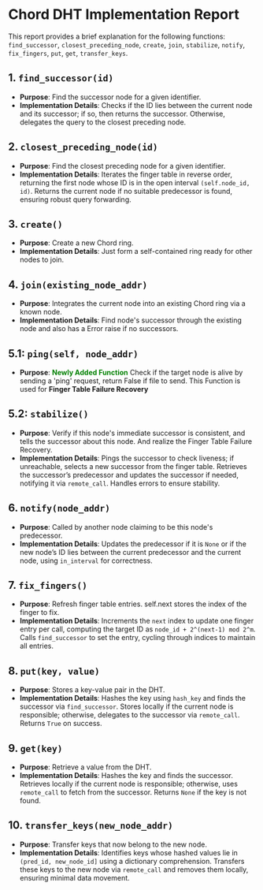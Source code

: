 # Chord DHT Implementation Report

This report provides a brief explanation for the following functions: `find_successor`, `closest_preceding_node`, `create`, `join`,
`stabilize`, `notify`, `fix_fingers`, `put`, `get`, `transfer_keys`.

## 1. `find_successor(id)`
- **Purpose**: Find the successor node for a given identifier.
- **Implementation Details**: Checks if the ID lies between the current node and its successor; if so, then returns the successor. Otherwise, delegates the query to the closest preceding node.

## 2. `closest_preceding_node(id)`
- **Purpose**: Find the closest preceding node for a given identifier.
- **Implementation Details**: Iterates the finger table in reverse order, returning the first node whose ID is in the open interval `(self.node_id, id)`. Returns the current node if no suitable predecessor is found, ensuring robust query forwarding.

## 3. `create()`
- **Purpose**: Create a new Chord ring.
- **Implementation Details**: Just form a self-contained ring ready for other nodes to join.

## 4. `join(existing_node_addr)`
- **Purpose**: Integrates the current node into an existing Chord ring via a known node.
- **Implementation Details**: Find node's successor through the existing node and also has a Error raise if no successors.

## 5.1: `ping(self, node_addr)`
- **Purpose**: <span style="color: green;">**Newly Added Function**</span> Check if the target node is alive by sending a 'ping' request, return False if file to send. This Function is used for **Finger Table Failure Recovery**

## 5.2: `stabilize()`
- **Purpose**:  Verify if this node's immediate successor is consistent, and tells the successor about this node. And realize the Finger Table Failure Recovery.
- **Implementation Details**: Pings the successor to check liveness; if unreachable, selects a new successor from the finger table. Retrieves the successor’s predecessor and updates the successor if needed, notifying it via `remote_call`. Handles errors to ensure stability. 

## 6. `notify(node_addr)`
- **Purpose**: Called by another node claiming to be this node's predecessor.
- **Implementation Details**: Updates the predecessor if it is `None` or if the new node’s ID lies between the current predecessor and the current node, using `in_interval` for correctness.

## 7. `fix_fingers()`
- **Purpose**: Refresh finger table entries. self.next stores the index of the finger to fix.
- **Implementation Details**: Increments the `next` index to update one finger entry per call, computing the target ID as `node_id + 2^(next-1) mod 2^m`. Calls `find_successor` to set the entry, cycling through indices to maintain all entries.

## 8. `put(key, value)`
- **Purpose**: Stores a key-value pair in the DHT.
- **Implementation Details**: Hashes the key using `hash_key` and finds the successor via `find_successor`. Stores locally if the current node is responsible; otherwise, delegates to the successor via `remote_call`. Returns `True` on success.

## 9. `get(key)`
- **Purpose**: Retrieve a value from the DHT.
- **Implementation Details**: Hashes the key and finds the successor. Retrieves locally if the current node is responsible; otherwise, uses `remote_call` to fetch from the successor. Returns `None` if the key is not found.

## 10. `transfer_keys(new_node_addr)`
- **Purpose**: Transfer keys that now belong to the new node.
- **Implementation Details**: Identifies keys whose hashed values lie in `(pred_id, new_node_id]` using a dictionary comprehension. Transfers these keys to the new node via `remote_call` and removes them locally, ensuring minimal data movement.


